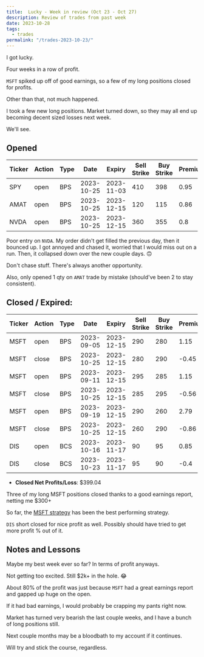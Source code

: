 ```yaml
---
title:  Lucky - Week in review (Oct 23 - Oct 27)
description: Review of trades from past week
date: 2023-10-28
tags:
  - trades
permalink: "/trades-2023-10-23/"
---
```


I got lucky.

Four weeks in a row of profit.

`MSFT` spiked up off of good earnings, so a few of my long positions closed for profits.

Other than that, not much happened.  

I took a few new long positions.  Market turned down, so they may all end up becoming decent sized losses next week.  

We'll see.

## Opened


<div class="trade-table weekly full-width">

|**Ticker**|**Action**|**Type**|**Date**|**Expiry**|**Sell Strike**|**Buy Strike**|**Premium**|**Qty**|**Fee**|**Net**|
|---|---|---|---|---|---|---|---|---|---|---|
|SPY|open|BPS|2023-10-25|2023-11-03|410|398|0.95|1|1.38|93.62|
|AMAT|open|BPS|2023-10-25|2023-12-15|120|115|0.86|1|1.38|84.62|
|NVDA|open|BPS|2023-10-25|2023-12-15|360|355|0.8|2|1.38|158.62|

</div>

Poor entry on `NVDA`.  My order didn't get filled the previous day, then it bounced up.  I got annoyed and chased it, worried that I would miss out on a run.  Then, it collapsed down over the new couple days.  🙃

Don't chase stuff.  There's always another opportunity.

Also, only opened 1 qty on `AMAT` trade by mistake (should've been 2 to stay consistent).

## Closed / Expired:


<div class = "trade-table monthly full-width">

|**Ticker**|**Action**|**Type**|**Date**|**Expiry**|**Sell Strike**|**Buy Strike**|**Premium**|**Qty**|**Fee**|**Net**|**Profit/Loss**|
|---|---|---|---|---|---|---|---|---|---|---|---|
|MSFT|open|BPS|2023-09-05|2023-12-15|290|280|1.15|1|2.11|112.89|$66.65|
|MSFT|close|BPS|2023-10-25|2023-12-15|280|290|-0.45|1|1.24|-46.24|
|MSFT|open|BPS|2023-09-11|2023-12-15|295|285|1.15|1|1.41|113.59|$56.35|
|MSFT|close|BPS|2023-10-25|2023-12-15|285|295|-0.56|1|1.24|-57.24|
|MSFT|open|BPS|2023-09-19|2023-12-15|290|260|2.79|1|2.11|276.89|$188.81|
|MSFT|close|BPS|2023-10-25|2023-12-15|260|290|-0.86|1|2.08|-88.08|
|DIS|open|BCS|2023-10-16|2023-11-17|90|95|0.85|2|1.37|168.63|$87.23|
|DIS|close|BCS|2023-10-23|2023-11-17|95|90|-0.4|2|1.4|-81.4|


</div>

- **Closed Net Profits/Loss**: $399.04

Three of my long MSFT positions closed thanks to a good earnings report, netting me $300+

So far, the <a href="https://options1k.com/90dte-msft-strategy/">MSFT strategy</a> has been the best performing strategy.

`DIS` short closed for nice profit as well.  Possibly should have tried to get more profit % out of it.

## Notes and Lessons

Maybe my best week ever so far? In terms of profit anyways.

Not getting too excited.  Still $2k+ in the hole. 😂

About 80% of the profit was just because `MSFT` had a great earnings report and gapped up huge on the open.  

If it had bad earnings, I would probably be crapping my pants right now.

Market has turned very bearish the last couple weeks, and I have a bunch of long positions still.

Next couple months may be a bloodbath to my account if it continues.

Will try and stick the course, regardless.


